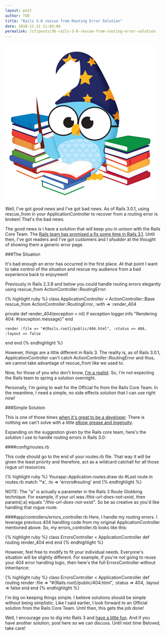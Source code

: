 ```yaml
---
layout: post
author: TVD
title: "Rails 3.0 rescue from Routing Error Solution"
date: 2010-11-11 11:03:09
permalink: /c7/posts/36-rails-3-0-rescue-from-routing-error-solution
---
```


![wizard](/c7/static/wizard.jpg)

Well, I've got good news and I've got bad news. As of Rails 3.0.1, using rescue_from in your ApplicationController to recover from a routing error is broken! That's the bad news.

The good news is I have a solution that will keep you in unison with the Rails Core Team. The [Rails team has promised a fix some time in Rails 3.1][1]. Until then, I've got readers and I've got customers and I *shudder* at the thought of showing them a generic error page.

###The Situation

It's bad enough an error has occurred in the first place. At that point I want to take control of the situation and rescue my audience from a bad experience back to enjoyment!

Previously in Rails 2.3.8 and below you could handle routing errors elegantly using rescue_from ActionController::RoutingError:

{% highlight ruby %}
class ApplicationController < ActionController::Base
  rescue_from ActionController::RoutingError, :with => :render_404

  private
  def render_404(exception = nil)
    if exception
        logger.info "Rendering 404: #{exception.message}"
    end
      
    render :file => "#{Rails.root}/public/404.html", :status => 404, :layout => false
  end
end
{% endhighlight %}

However, things are a little different in Rails 3. The reality is, as of Rails 3.0.1, ApplicationController can't catch ActionController::RoutingError and thus, we cannot take advantage of rescue_from like we used to.

Now, for those of you who don't know, [I'm a realist][2]. So, I'm not expecting the Rails team to spring a solution overnight.

Personally, I'm going to wait for the Official fix from the Rails Core Team. In the meantime, I need a simple, no side effects solution that I can use right now!

###Simple Solution

This is one of those times [when it's great to be a developer][3]. There is nothing we can't solve with a little [elbow grease and ingenuity][4]. 

Expanding on the suggestion given by the Rails core team, here's the solution I use to handle routing errors in Rails 3.0:

####config/routes.rb

This code should go to the end of your routes.rb file. That way it will be given the least priority and therefore, act as a wildcard catchall for all those rogue url resources.

{% highlight ruby %}
Yourapp::Application.routes.draw do
  #Last route in routes.rb
  match '*a', :to => 'errors#routing'
end
{% endhighlight %}

NOTE: The "a" is actually a parameter in the Rails 3 Route Globbing technique. For example, if your url was */this-url-does-not-exist*, then params[:a] equals "*/this-url-does-not-exist*". So be as creative as you'd like handling that rogue route.

####app/controllers/errors_controller.rb
Here, I handle my routing errors. I leverage previous 404 handling code from my original ApplicationController mentioned above. So, my errors_controller.rb looks like this:

{% highlight ruby %}
class ErrorsController < ApplicationController
  def routing
    render_404
  end
end
{% endhighlight %}

However, feel free to modify to fit your individual needs. Everyone's situation will be slightly different. For example, if you're not going to reuse your 404 error handling logic, then here's the full ErrorsController without inheritance:

{% highlight ruby %}
class ErrorsController < ApplicationController
  def routing
   render :file => "#{Rails.root}/public/404.html", :status => 404, :layout => false
  end
end
{% endhighlight %}

I'm big on keeping things simple. I believe solutions should be simple without being simplistic. Like I said earlier, I look forward to an Official solution from the Rails Core Team. Until then, this gets the job done!

Well, I encourage you to dig into Rails 3 and [have a little fun][5]. And if you have another solution, post here so we can discuss. Until next time Beloved, take care!


  [1]: https://rails.lighthouseapp.com/projects/8994/tickets/4444-can-no-longer-rescue_from-actioncontrollerroutingerror
  [2]: https://techoctave.com/posts/30-hello-i-m-an-entj
  [3]: https://techoctave.com/posts/35-designer-developer-sweeper
  [4]: https://techoctave.com/posts/17-jquery-dashboard-gauges-using-raphael-xhtml-and-css
  [5]: https://techoctave.com/posts/1-hello-world
  [6]: http://techoctave.com/charts
